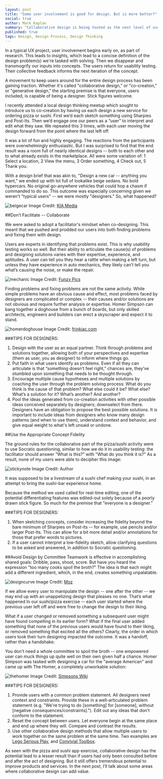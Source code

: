 ```yaml
---
layout: post
title: "Some user involvement is good for design. But is more better?"
social: true
author: Mark Kaplan
summary: "Collaborative design is being touted as the next level of user-centered design. But it doesn't guarantee a better outcome. Learn about some of the pitfalls -- and how to avoid them."
published: true
tags: Design, Design Process, Design Thinking
---
```

In a typical UX project, user involvement begins early on, as part of research. This leads to insights, which lead to a concise definition of the design problem(s) we're tasked with solving. Then we disappear and transmogrify our inputs into concepts. The users return for usability testing. Their collective feedback informs the next iteration of the concept. 
 
A movement to keep users around for the entire design process has been gaining traction. Whether it's called "collaborative design," or "co-creation," or "generative design," the starting premise is that everyone, users included, is capable of being a designer. Stick figures welcome. 

I recently attended a local design thinking meetup which sought to introduce us to co-creation by having us each design a new service for ordering pizza or sushi. First we’d each sketch something using Sharpies and Post-Its. Then we’d engage one our peers as a “user” to interpret and edit what they saw. We repeated this 3 times, with each user moving the design forward from the point where the last left off.

It was a lot of fun and highly engaging. The reactions from the participants were overwhelmingly enthusiastic.  But I was surprised to find that the end result was a room full of nearly identical designs -- both to each other and to what already exists in the marketplace. All were some variation of: 1 Select a location, 2 View the menu, 3 Order something, 4 Check out, 5 Thank you. 
 
With a design brief that was akin to, "Design a new car -- anything you want," we ended up with lot full of lookalike beige sedans. No bold hypercars. No original go-anywhere vehicles that could hop a chasm if commanded to do so.  This outcome was especially concerning given we weren't "typical users" -- we were mostly "designers." So, what happened? 

![beigecar](https://i.imgur.com/pzsFUsU.jpg)
Image Credit: [KIA Media](http://www.kiamedia.com/us/en/models/amanti/2006)

##Don’t Facilitate -- Collaborate

We were asked to adopt a facilitator's mindset when co-designing. This meant that we pushed and prodded our users into both finding problems and fixing them with design.

Users are experts in identifying that problems exist. This is why usability testing works so well.  But their ability to articulate the cause(s) of problems and designing solutions varies with their expertise, experience, and aptitudes.  A user can tell you they hear a rattle when making a left turn, but unless they have experience in auto mechanics, they likely can’t tell you what’s causing the noise, or make the repair.

![mechanic](https://i.imgur.com/DiADxmL.jpg)
Image Credit: [Funzy Pics](http://funzypics.com/board/pins/376/16036)

Finding problems and fixing problems are not the same activity. While simple problems have an obvious cause and effect, most problems faced by designers are complicated or complex -- their causes and/or solutions are not obvious and require further analysis or expertise.  Homer Simpson can bang together a doghouse from a bunch of boards, but only skilled architects, engineers and builders can erect a skyscraper and expect it to stand. 

![homerdoghouse](http://i.imgur.com/4Fa3Ejn.jpg)
Image Credit: [frinkiac.com](https://frinkiac.com/caption/S03E16/1107454)

###TIPS FOR DESIGNERS: 
1. Design with the user as an equal partner.  Think through problems and solutions together, allowing both of your perspectives and expertise (them as user, you as designer) to inform where things go.
2. Put faith in what users identify as problems. Even if all they can articulate is that “something doesn’t feel right,” chances are, they’ve stumbled upon something that needs to be thought through.
3. Encourage multiple cause hypotheses and multiple solutions by coaching the user through the problem solving process:  What do you think is the cause of that problem?  What else could it be?  What else? What’s a solution for it?  What’s another?  And another?
4. Pool the ideas generated from co-creation activities with other possible ideas conceived separately by designers; downselect from there.  Designers have an obligation to propose the best possible solutions. It is important to include ideas from designers who know many design patterns (and when to use them), understand context and behavior, and give equal weight to what's left unsaid or undone.

##Use the Appropriate Concept Fidelity

The ground rules for the collaborative part of the pizza/sushi activity were to use Socratic questioning, similar to how we do it in usability testing: the facilitator should answer “What is this?” with "What do you think it is?"  As a result, none of my users were able to decipher this image:

![stickynote](https://i.imgur.com/WpoacJi.jpg)
Image Credit: Author
  
It was supposed to be a livestream of a sushi chef making your sushi, in an attempt to bring the sushi-bar experience home.  

Because the method we used called for real-time editing, one of the potential differentiating features was edited-out solely because of a poorly drawn stick figure.  So much for the premise that "everyone is a designer." 
 
###TIPS FOR DESIGNERS: 

1. When sketching concepts, consider increasing the fidelity beyond the bare minimum of Sharpies on Post-its -- for example, use pencils and/or larger Post-Its. This can allow for a bit more detail and/or annotations for those that prefer words to pictures.  
2. If a user cannot interpret a low-fidelity sketch, allow clarifying questions to be asked and answered, in addition to Socratic questioning.

##Avoid Design by Committee 
Teamwork is effective in accomplishing shared goals: Dribble, pass, shoot, score. But have you heard the expression "too many cooks spoil the broth?"  The idea is that each might add a different ingredient, which, in the end, creates something unpalatable.  

![designcurve](https://i.imgur.com/FBhaZlp.jpg)
Image Credit: [Moz](https://moz.com/blog/how-to-ruin-a-web-design-the-design-curve)

If we allow every user to manipulate the design -- one after the other -- we may end up with an unappetizing design that pleases no one.  That’s what happened In our sushi/pizza exercise -- each user started where the previous user left off and were free to change the design to their liking.  

What if a user changed or removed something a subsequent user might have found compelling in its earlier form?  What if the final user added something that none of the previous users would have found to their liking, or removed something that excited all the others?  Clearly, the order in which users took their turn designing impacted the outcome. It was a handoff, rather than a handshake.
 
You don't need a whole committee to spoil the broth -- one empowered user can muck things up quite well on their own given half a chance. Homer Simpson was tasked with designing a car for the "average American" and came up with The Homer, a completely unworkable solution:  

![thehomer](https://i.imgur.com/vbeJYbg.png)
Image Credit: [Simpsons Wiki](http://simpsons.wikia.com/wiki/The_Homer)

###TIPS FOR DESIGNERS: 
1. Provide users with a common problem statement.  All designers need context and constraints. Provide these in a well-articulated problem statement (e.g. "We're trying to do [something] for [someone], without [negative consequences/constraints]."). Edit out any ideas that don't conform to the statement. 
2. Reset the concept between users. Let everyone begin at the same place and end up where they will. Compare and contrast the results.
3. Use other collaborative design methods that allow multiple users to work together on the same problem at the same time.  Two examples are [Lego Serious Play](http://www.lego.com/en-us/seriousplay), and [Convivial Toolbox](http://www.bispublishers.com/elizabeth-sanders-and-pieter-jan-stappers-convivia.html).

As seen with the pizza and sushi app exercise, collaborative design has the potential lead to a lesser result than if users had only been consulted before and after the act of designing. But it still offers tremendous potential to improve products and services. In the next post, I’ll talk about some areas where collaborative design can add value.

